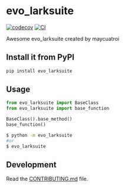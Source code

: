 # evo_larksuite

[![codecov](https://codecov.io/gh/maycuatroi/evo-larksuite/branch/main/graph/badge.svg?token=evo-larksuite_token_here)](https://codecov.io/gh/maycuatroi/evo-larksuite)
[![CI](https://github.com/maycuatroi/evo-larksuite/actions/workflows/main.yml/badge.svg)](https://github.com/maycuatroi/evo-larksuite/actions/workflows/main.yml)

Awesome evo_larksuite created by maycuatroi

## Install it from PyPI

```bash
pip install evo_larksuite
```

## Usage

```py
from evo_larksuite import BaseClass
from evo_larksuite import base_function

BaseClass().base_method()
base_function()
```

```bash
$ python -m evo_larksuite
#or
$ evo_larksuite
```

## Development

Read the [CONTRIBUTING.md](CONTRIBUTING.md) file.
